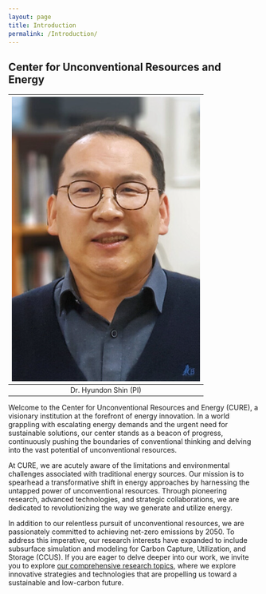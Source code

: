 ```yaml
---
layout: page
title: Introduction
permalink: /Introduction/
---
```


## Center for Unconventional Resources and Energy

| ![Project Investigator](https://github.com/Inha-ERE/cure.github.io/blob/main/_images/dr_shin.PNG?raw=true) | 
|:--:| 
| Dr. Hyundon Shin (PI) |

Welcome to the Center for Unconventional Resources and Energy (CURE), a visionary institution at the forefront of energy innovation. In a world grappling with escalating energy demands and the urgent need for sustainable solutions, our center stands as a beacon of progress, continuously pushing the boundaries of conventional thinking and delving into the vast potential of unconventional resources.

At CURE, we are acutely aware of the limitations and environmental challenges associated with traditional energy sources. Our mission is to spearhead a transformative shift in energy approaches by harnessing the untapped power of unconventional resources. Through pioneering research, advanced technologies, and strategic collaborations, we are dedicated to revolutionizing the way we generate and utilize energy.

In addition to our relentless pursuit of unconventional resources, we are passionately committed to achieving net-zero emissions by 2050. To address this imperative, our research interests have expanded to include subsurface simulation and modeling for Carbon Capture, Utilization, and Storage (CCUS). If you are eager to delve deeper into our work, we invite you to explore [our comprehensive research topics](), where we explore innovative strategies and technologies that are propelling us toward a sustainable and low-carbon future.